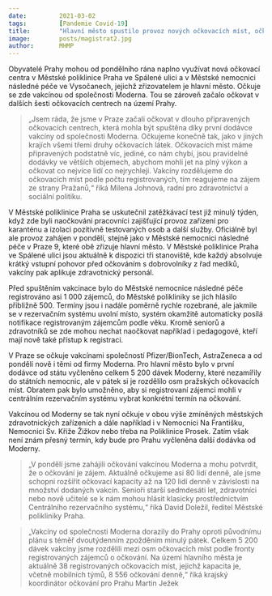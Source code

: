 ```yaml
---
date:         2021-03-02
tags:         [Pandemie Covid-19]
title:        "Hlavní město spustilo provoz nových očkovacích míst, očkuje se už vakcínou od Moderny"
image: 	      posts/magistrat2.jpg
author:       MHMP
---
```


Obyvatelé Prahy mohou od pondělního rána naplno využívat nová očkovací centra v Městské poliklinice Praha ve Spálené ulici a v Městské nemocnici následné péče ve Vysočanech, jejichž zřizovatelem je hlavní město. Očkuje se zde vakcínou od společnosti Moderna. Tou se zároveň začalo očkovat v dalších šesti očkovacích centrech na území Prahy.

> „Jsem ráda, že jsme v Praze začali očkovat v dlouho připravených očkovacích centrech, která mohla být spuštěna díky první dodávce vakcíny od společnosti Moderna. Očkujeme konečně tak, jako v jiných krajích všemi třemi druhy očkovacích látek. Očkovacích míst máme připravených podstatně víc, jediné, co nám chybí, jsou pravidelné dodávky ve větších objemech, abychom mohli jet na plný výkon a očkovat co nejvíce lidí co nejrychleji. Vakcíny rozdělujeme do očkovacích míst podle počtu registrovaných, tím reagujeme na zájem ze strany Pražanů,“ říká Milena Johnová, radní pro zdravotnictví a sociální politiku.

V Městské poliklinice Praha se uskutečnil zatěžkávací test již minulý týden, když zde byli naočkováni pracovníci zajišťující provoz zařízení pro karanténu a izolaci pozitivně testovaných osob a další služby. Oficiálně byl ale provoz zahájen v pondělí, stejně jako v Městské nemocnici následné péče v Praze 9, které obě zřizuje hlavní město. V Městské poliklinice Praha ve Spálené ulici jsou aktuálně k dispozici tři stanoviště, kde každý absolvuje krátký vstupní pohovor před očkováním s dobrovolníky z řad mediků, vakcíny pak aplikuje zdravotnický personál.

Před spuštěním vakcinace bylo do Městské nemocnice následné péče registrováno asi 1 000 zájemců, do Městské polikliniky se jich hlásilo přibližně 500. Termíny jsou i nadále poměrně rychle rozebrané, ale jakmile se v rezervačním systému uvolní místo, systém okamžitě automaticky posílá notifikace registrovaným zájemcům podle věku. Kromě seniorů a zdravotníků se zde mohou nechat naočkovat například i pedagogové, kteří mají nově také přístup k registraci.

V Praze se očkuje vakcínami společností Pfizer/BionTech, AstraZeneca a od pondělí nově i těmi od firmy Moderna. Pro hlavní město bylo v první dodávce od státu vyčleněno celkem 5 200 dávek Moderny, které nezamířily do státních nemocnic, ale v pátek si je rozdělilo osm pražských očkovacích míst. Obratem pak bylo umožněno, aby si registrovaní zájemci mohli v centrálním rezervačním systému vybrat konkrétní termín na očkování.

Vakcínou od Moderny se tak nyní očkuje v obou výše zmíněných městských zdravotnických zařízeních a dále například i v Nemocnici Na Františku, Nemocnici Sv. Kříže Žižkov nebo třeba na Poliklinice Prosek. Zatím však není znám přesný termín, kdy bude pro Prahu vyčleněna další dodávka od Moderny.

> „V pondělí jsme zahájili očkování vakcínou Moderna a mohu potvrdit, že o očkování je zájem. Aktuálně očkujeme asi 80 lidí denně, ale jsme schopni rozšířit očkovací kapacity až na 120 lidí denně v závislosti na množství dodaných vakcín. Senioři starší sedmdesáti let, zdravotníci nebo nově učitelé se k nám mohou hlásit klasicky prostřednictvím Centrálního rezervačního systému,“ říká David Doležil, ředitel Městské polikliniky Praha.

> „Vakcíny od společnosti Moderna dorazily do Prahy oproti původnímu plánu s téměř dvoutýdenním zpožděním minulý pátek. Celkem 5 200 dávek vakcíny jsme rozdělili mezi osm očkovacích míst podle fronty registrovaných zájemců o očkování. Na území hlavního města je aktuálně 38 registrovaných očkovacích míst, jejichž kapacita je, včetně mobilních týmů, 8 556 očkování denně,“ říká krajský koordinátor očkování pro Prahu Martin Ježek


